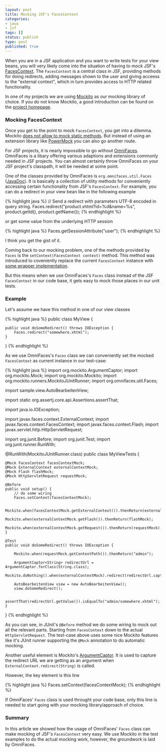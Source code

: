 ```yaml
---
layout: post
title: Mocking JSF's FacesContext
categories:
- java
- jsf
tags: []
status: publish
type: post
published: true
---
```


When you are in a JSF application and you want to write tests for your view beans, you will very likely come into the situation of having to mock JSF's [FacesContext](http://docs.oracle.com/javaee/7/api/javax/faces/context/FacesContext.html). The `FacesContext` is a central class in JSF, providing methods for doing redirects, adding messages shown to the user and giving acceess to the "external context", which in turn provides access to HTTP related functionality.

In one of my projects we are using [Mockito](http://site.mockito.org/) as our mocking library of choice. If you do not know Mockito, a good introduction can be found on the [project homepage](http://site.mockito.org/). 

### Mocking FacesContext

Once you get to the point to mock `FacesContext`, you get into a dilemma. Mockito [does not allow to mock static methods](https://stackoverflow.com/questions/4482315/why-does-mockito-not-mock-static-methods). But instead of using an extension library like [PowerMock](https://github.com/powermock/powermock/wiki/Mockito) you can also go another route.

For JSF projects, it is nearly impossible to go without [OmniFaces](http://omnifaces.org/). OmniFaces is a libary offering various adaptions and extensions commonly needed in JSF projects. You can almost certainly throw OmniFaces on your JSF project's classpath, it will be needed at some point.

One of the classes provided by OmniFaces is `org.omnifaces.util.Faces` ([JavaDoc](http://omnifaces.org/docs/javadoc/2.6/org/omnifaces/util/Faces.html)). It is basically a collection of utility methods for conveniently accessing certain functionality from JSF's `FacesContext`. For example, you can do a redirect in your view bean like in the following example

{% highlight java %}
// Send a redirect with parameters UTF-8 encoded in query string.
Faces.redirect("product.xhtml?id=%d&name=%s", product.getId(), product.getName());
{% endhighlight %}

or get some value from the underlying HTTP session 

{% highlight java %}
Faces.getSessionAttribute("user");
{% endhighlight %}

I think you get the gist of it. 

Coming back to our mocking problem, one of the methods provided by `Faces` is the `setContext(FacesContext context)` method. This method was introduced to coveniently replace the current `FacesContext` instance with [some wrapper implementation](https://docs.oracle.com/javaee/7/api/javax/faces/context/FacesContextWrapper.html). 

But this means when we use OmniFaces's `Faces` class instead of the JSF `FacesContext` in our code base, it gets easy to mock those places in our unit tests.

### Example

Let's assume we have this method in one of our view classes

{% highlight java %}
public class MyView {

    public void doSomeRedirect() throws IOException {
        Faces.redirect("somewhere.xhtml");
    }
}
{% endhighlight %}

As we use OmniFaces's `Faces` class we can conveniently set the mocked `FacesContext` as current instance in our test-case:

{% highlight java %}
import org.mockito.ArgumentCaptor;
import org.mockito.Mock;
import org.mockito.Mockito;
import org.mockito.runners.MockitoJUnitRunner;
import org.omnifaces.util.Faces;

import sample.view.AutoBearbeitenView;

import static org.assertj.core.api.Assertions.assertThat;

import java.io.IOException;

import javax.faces.context.ExternalContext;
import javax.faces.context.FacesContext;
import javax.faces.context.Flash;
import javax.servlet.http.HttpServletRequest;

import org.junit.Before;
import org.junit.Test;
import org.junit.runner.RunWith;

@RunWith(MockitoJUnitRunner.class)
public class MyViewTests {

	@Mock FacesContext facesContextMock;
	@Mock ExternalContext externalContextMock;
	@Mock Flash flashMock;
	@Mock HttpServletRequest requestMock;
	
	@Before
	public void setup() {
		// do some wiring
		Faces.setContext(facesContextMock);
		
		Mockito.when(facesContextMock.getExternalContext()).thenReturn(externalContextMock);
		Mockito.when(externalContextMock.getFlash()).thenReturn(flashMock);
		Mockito.when(externalContextMock.getRequest()).thenReturn(requestMock);
	}
	
	@Test
	public void doSomeRedirect() throws IOException {
		
		Mockito.when(requestMock.getContextPath()).thenReturn("admin");
		
		ArgumentCaptor<String> redirectUrl = ArgumentCaptor.forClass(String.class);
		Mockito.doNothing().when(externalContextMock).redirect(redirectUrl.capture());
		
		AutoBearbeitenView view = new AutoBearbeitenView();
		view.doSomeRedirect();
		 
		assertThat(redirectUrl.getValue()).isEqualTo("admin/somewhere.xhtml");
	}
}
{% endhighlight %}

As you can see, in JUnit's `@Before` method we do some wiring to mock out all the relevant parts. Starting from `FacesContext` down to the actual `HttpServletRequest`. The test-case above uses some nice Mockito features like it's JUnit runner supporting the `@Mock` annotation to do automatic mocking.

Another useful element is Mockito's [ArgumentCaptor](https://static.javadoc.io/org.mockito/mockito-core/2.10.0/org/mockito/ArgumentCaptor.html). It is used to capture the redirect URL we are getting as an argument when `ExternalContext.redirect(String)` is called.

However, the key element is this line 

{% highlight java %}
Faces.setContext(facesContextMock);
{% endhighlight %}

If OmniFaces' `Faces` class is used throught your code base, only this line is needed to start going with your mocking library/approach of choice.

### Summary

In this article we showed how the usage of OmniFaces' `Faces` class can make mocking of JSF's `FacesContext` very easy. We use Mockito in the test examples to do the actual mocking work, however, the groundwork is laid by OmniFaces.